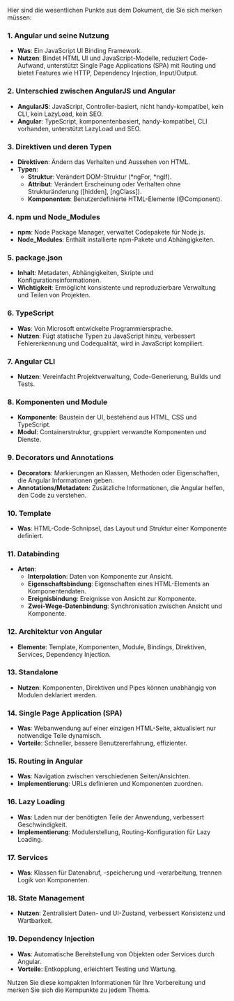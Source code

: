 Hier sind die wesentlichen Punkte aus dem Dokument, die Sie sich merken müssen:

### 1. Angular und seine Nutzung
- **Was**: Ein JavaScript UI Binding Framework.
- **Nutzen**: Bindet HTML UI und JavaScript-Modelle, reduziert Code-Aufwand, unterstützt Single Page Applications (SPA) mit Routing und bietet Features wie HTTP, Dependency Injection, Input/Output.

### 2. Unterschied zwischen AngularJS und Angular
- **AngularJS**: JavaScript, Controller-basiert, nicht handy-kompatibel, kein CLI, kein LazyLoad, kein SEO.
- **Angular**: TypeScript, komponentenbasiert, handy-kompatibel, CLI vorhanden, unterstützt LazyLoad und SEO.

### 3. Direktiven und deren Typen
- **Direktiven**: Ändern das Verhalten und Aussehen von HTML.
- **Typen**:
    - **Struktur**: Verändert DOM-Struktur (*ngFor, *ngIf).
    - **Attribut**: Verändert Erscheinung oder Verhalten ohne Strukturänderung ([hidden], [ngClass]).
    - **Komponenten**: Benutzerdefinierte HTML-Elemente (@Component).

### 4. npm und Node_Modules
- **npm**: Node Package Manager, verwaltet Codepakete für Node.js.
- **Node_Modules**: Enthält installierte npm-Pakete und Abhängigkeiten.

### 5. package.json
- **Inhalt**: Metadaten, Abhängigkeiten, Skripte und Konfigurationsinformationen.
- **Wichtigkeit**: Ermöglicht konsistente und reproduzierbare Verwaltung und Teilen von Projekten.

### 6. TypeScript
- **Was**: Von Microsoft entwickelte Programmiersprache.
- **Nutzen**: Fügt statische Typen zu JavaScript hinzu, verbessert Fehlererkennung und Codequalität, wird in JavaScript kompiliert.

### 7. Angular CLI
- **Nutzen**: Vereinfacht Projektverwaltung, Code-Generierung, Builds und Tests.

### 8. Komponenten und Module
- **Komponente**: Baustein der UI, bestehend aus HTML, CSS und TypeScript.
- **Modul**: Containerstruktur, gruppiert verwandte Komponenten und Dienste.

### 9. Decorators und Annotations
- **Decorators**: Markierungen an Klassen, Methoden oder Eigenschaften, die Angular Informationen geben.
- **Annotations/Metadaten**: Zusätzliche Informationen, die Angular helfen, den Code zu verstehen.

### 10. Template
- **Was**: HTML-Code-Schnipsel, das Layout und Struktur einer Komponente definiert.

### 11. Databinding
- **Arten**:
    - **Interpolation**: Daten von Komponente zur Ansicht.
    - **Eigenschaftsbindung**: Eigenschaften eines HTML-Elements an Komponentendaten.
    - **Ereignisbindung**: Ereignisse von Ansicht zur Komponente.
    - **Zwei-Wege-Datenbindung**: Synchronisation zwischen Ansicht und Komponente.

### 12. Architektur von Angular
- **Elemente**: Template, Komponenten, Module, Bindings, Direktiven, Services, Dependency Injection.

### 13. Standalone
- **Nutzen**: Komponenten, Direktiven und Pipes können unabhängig von Modulen deklariert werden.

### 14. Single Page Application (SPA)
- **Was**: Webanwendung auf einer einzigen HTML-Seite, aktualisiert nur notwendige Teile dynamisch.
- **Vorteile**: Schneller, bessere Benutzererfahrung, effizienter.

### 15. Routing in Angular
- **Was**: Navigation zwischen verschiedenen Seiten/Ansichten.
- **Implementierung**: URLs definieren und Komponenten zuordnen.

### 16. Lazy Loading
- **Was**: Laden nur der benötigten Teile der Anwendung, verbessert Geschwindigkeit.
- **Implementierung**: Modulerstellung, Routing-Konfiguration für Lazy Loading.

### 17. Services
- **Was**: Klassen für Datenabruf, -speicherung und -verarbeitung, trennen Logik von Komponenten.

### 18. State Management
- **Nutzen**: Zentralisiert Daten- und UI-Zustand, verbessert Konsistenz und Wartbarkeit.

### 19. Dependency Injection
- **Was**: Automatische Bereitstellung von Objekten oder Services durch Angular.
- **Vorteile**: Entkopplung, erleichtert Testing und Wartung.

Nutzen Sie diese kompakten Informationen für Ihre Vorbereitung und merken Sie sich die Kernpunkte zu jedem Thema.